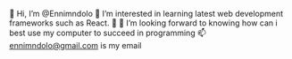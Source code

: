 👋 Hi, I’m @Ennimndolo
  👀 I’m interested in learning latest web development frameworks such as React.
 🌱
 💞️ I’m looking forward to knowing how can i best use my computer to succeed in programming 📫 ennimndolo@gmail.com is my email

<!---
Ennimndolo/Ennimndolo is a ✨ special ✨ repository because its `README.md` (this file) appears on your GitHub profile.
You can click the Preview link to take a look at your changes.
--->
